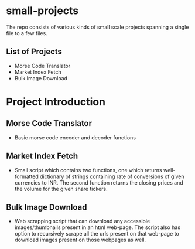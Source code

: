 # small-projects
The repo consists of various kinds of small scale projects spanning a single file to a few files.

## List of Projects
<ul>
    <li> Morse Code Translator
    <li> Market Index Fetch
    <li> Bulk Image Download
</ul>

# Project Introduction

## Morse Code Translator
- Basic morse code encoder and decoder functions

## Market Index Fetch
- Small script which contains two functions, one which returns well-formatted dictionary of strings containing rate of conversions of given currencies to INR. The second function returns the closing prices and the volume for the given share tickers.

## Bulk Image Download
- Web scrapping script that can download any accessible images/thumbnails present in an html web-page. The script also has option to recursively scrape all the urls present on that web-page to download images present on those webpages as well.